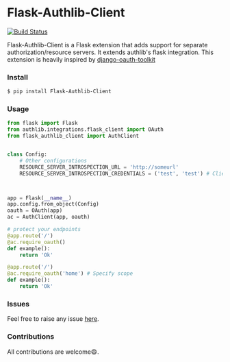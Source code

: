# Flask-Authlib-Client

[![Build Status](https://travis-ci.org/michaelbukachi/flask-authlib-client.svg?branch=master)](https://travis-ci.org/michaelbukachi/flask-authlib-client)


Flask-Authlib-Client is a Flask extension that adds support for separate authorization/resource servers. It extends
authlib's flask integration. This extension is heavily inspired by 
[django-oauth-toolkit](https://django-oauth-toolkit.readthedocs.io/en/latest/)

### Install

```bash
$ pip install Flask-Authlib-Client
```

### Usage
```python
from flask import Flask
from authlib.integrations.flask_client import OAuth
from flask_authlib_client import AuthClient


class Config:
    # Other configurations
    RESOURCE_SERVER_INTROSPECTION_URL = 'http://someurl'
    RESOURCE_SERVER_INTROSPECTION_CREDENTIALS = ('test', 'test') # Client id and secret to authorization server



app = Flask(__name__)
app.config.from_object(Config)
oauth = OAuth(app)
ac = AuthClient(app, oauth)

# protect your endpoints
@app.route('/')
@ac.require_oauth()
def example():
    return 'Ok'

@app.route('/')
@ac.require_oauth('home') # Specify scope
def example():
    return 'Ok'
```


### Issues
Feel free to raise any issue [here](https://github.com/michaelbukachi/flask-authlib-client/issues).

### Contributions
All contributions are welcome:smile:.